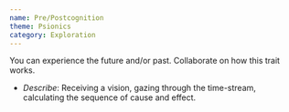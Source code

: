 ```yaml
---
name: Pre/Postcognition
theme: Psionics
category: Exploration
---
```


You can experience the future and/or past. Collaborate on how this trait works. 

* *Describe*: Receiving a vision, gazing through the time-stream, calculating the sequence of cause and effect.